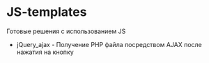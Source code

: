 # JS-templates
Готовые решения с использованием JS

 - jQuery_ajax - Получение PHP файла посредством AJAX после нажатия на кнопку
